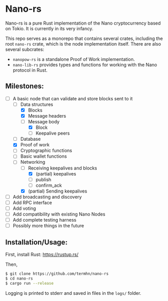 # Nano-rs
Nano-rs is a pure Rust implementation of the Nano cryptocurrency based on Tokio. It is currently in its very infancy.

This repo serves as a monorepo that contains several crates, including the root `nano-rs` crate, which is the node implementation itself. There are also several subcrates:

- `nanopow-rs` is a standalone Proof of Work implementation.
- `nano-lib-rs` provides types and functions for working with the Nano protocol in Rust.

## Milestones:
- [ ] A basic node that can validate and store blocks sent to it
  - [ ] Data structures
    - [x] Blocks
    - [x] Message headers
    - [ ] Message body
      - [x] Block
      - [ ] Keepalive peers
  - [ ] Database
  - [x] Proof of work
  - [ ] Cryptographic functions
  - [ ] Basic wallet functions
  - [ ] Networking
    - [ ] Receiving keepalives and blocks
      - [x] (partial) keepalives
      - [ ] publish
      - [ ] confirm_ack
    - [x] (partial) Sending keepalives
- [ ] Add broadcasting and discovery
- [ ] Add RPC interface
- [ ] Add voting
- [ ] Add compatibility with existing Nano Nodes
- [ ] Add complete testing harness
- [ ] Possibly more things in the future

## Installation/Usage:

First, install Rust: https://rustup.rs/

Then,

```sh
$ git clone https://github.com/termhn/nano-rs
$ cd nano-rs
$ cargo run --release
```

Logging is printed to stderr and saved in files in the `logs/` folder.
